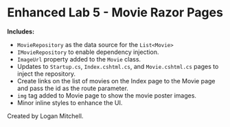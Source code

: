 ﻿# Enhanced Lab 5 - Movie Razor Pages

**Includes:**
* `MovieRepository` as the data source for the `List<Movie>`
* `IMovieRepository` to enable dependency injection.
* `ImageUrl` property added to the `Movie` class.
* Updates to `Startup.cs`, `Index.cshtml.cs`, and `Movie.cshtml.cs` pages to inject the repository.
* Create links on the list of movies on the Index page to the Movie page and pass the id as the route parameter.
* `img` tag added to Movie page to show the movie poster images.
* Minor inline styles to enhance the UI.

Created by Logan Mitchell.
